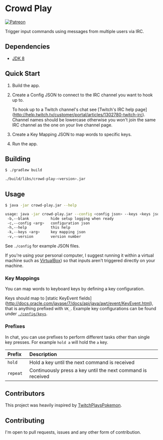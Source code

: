 # Crowd Play

[![Patreon](https://img.shields.io/badge/patreon-donate-f96854.svg)](https://www.patreon.com/jahed)

Trigger input commands using messages from multiple users via IRC.

## Dependencies
* [JDK 8](http://www.oracle.com/technetwork/java/javase/downloads/index.html)

## Quick Start
1. Build the app.

2. Create a Config JSON to connect to the IRC channel you want to hook up to.

   To hook up to a Twitch channel's chat see [Twitch's IRC help page]
   (http://help.twitch.tv/customer/portal/articles/1302780-twitch-irc).
   Channel names should be lowercase otherwise you won't join the same IRC
   channel as the one on your live channel page.

3. Create a Key Mapping JSON to map words to specific keys.

4. Run the app.

## Building
```sh
$ ./gradlew build

./build/libs/crowd-play-<version>.jar
```

## Usage
```sh
$ java -jar crowd-play.jar --help

usage: java -jar crowd-play.jar --config <config json> --keys <keys json>
 -b,--blank          hide setup logging when ready
 -c,--config <arg>   configuration json
 -h,--help           this help
 -k,--keys <arg>     key mapping json
 -v,--version        version number
```

See `./config` for example JSON files.

If you're using your personal computer, I suggest running it within a virtual
machine such as [VirtualBox](https://www.virtualbox.org/)) so that inputs aren't
triggered directly on your machine.

### Key Mappings
You can map words to keyboard keys by defining a key configuration.

Keys should map to [static KeyEvent fields]
(http://docs.oracle.com/javase/7/docs/api/java/awt/event/KeyEvent.html), that is
anything prefixed with `VK_`. Example key configurations can be found under
[`./config/keys`](./config/keys).

### Prefixes
In chat, you can use prefixes to perform different tasks other than single key
presses. For example `hold a` will hold the `a` key.

| Prefix    | Description                                                 |
|:----------|:------------------------------------------------------------|
| `hold `   | Hold a key until the next command is received               |
| `repeat ` | Continuously press a key until the next command is received | 


## Contributors
This project was heavily inspired by [TwitchPlaysPokemon](http://www.twitch.tv/twitchplayspokemon).

## Contributing
I'm open to pull requests, issues and any other form of contribution.
